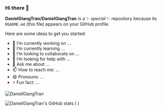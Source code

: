 ### Hi there 👋


**DanielGiangTran/DanielGiangTran** is a ✨ _special_ ✨ repository because its `README.md` (this file) appears on your GitHub profile.

Here are some ideas to get you started:

- 🔭 I’m currently working on ...
- 🌱 I’m currently learning ...
- 👯 I’m looking to collaborate on ...
- 🤔 I’m looking for help with ...
- 💬 Ask me about ...
- 📫 How to reach me: ...
- 😄 Pronouns: ...
- ⚡ Fun fact: ...

![DanielGiangTran](https://github-readme-stats.vercel.app/api?username=DanielGiangTran&show_icons=true&hide_border=true)

![DanielGiangTran's GitHub stats](https://github-readme-stats.vercel.app/api?username=DanielGiangTran&count_private=true&show_icons=true&theme=vue-dark)
)
)


